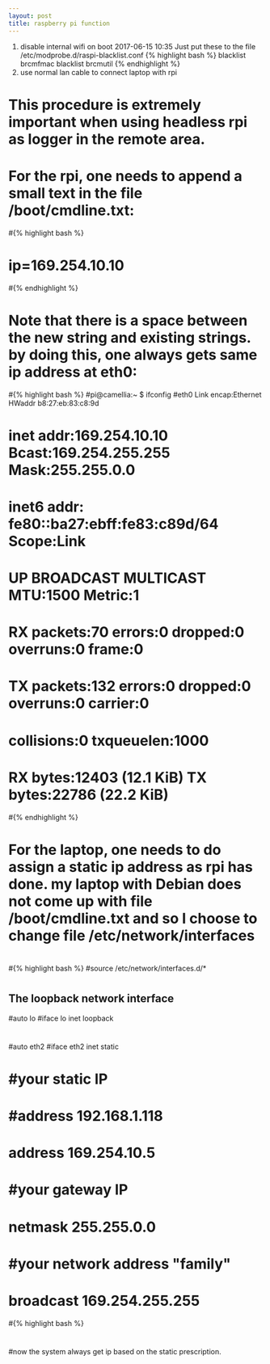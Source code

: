 ```yaml
---
layout: post
title: raspberry pi function
---
```

1. disable internal wifi on boot 2017-06-15 10:35 
 Just put these to the file /etc/modprobe.d/raspi-blacklist.conf
{% highlight bash %}
blacklist brcmfmac
blacklist brcmutil
{% endhighlight %}
2. use normal lan cable to connect laptop with rpi
#  This procedure is extremely important when using headless rpi as logger in the remote area.
#  For the rpi, one needs to append a small text in the file /boot/cmdline.txt:
#{% highlight bash %}
# ip=169.254.10.10
#{% endhighlight %}
#  Note that there is a space between the new string and existing strings. by doing this, one always gets same ip address at eth0:
#{% highlight bash %}
#pi@camellia:~ $ ifconfig
#eth0      Link encap:Ethernet  HWaddr b8:27:eb:83:c8:9d  
#          inet addr:169.254.10.10  Bcast:169.254.255.255  Mask:255.255.0.0
#          inet6 addr: fe80::ba27:ebff:fe83:c89d/64 Scope:Link
#          UP BROADCAST MULTICAST  MTU:1500  Metric:1
#          RX packets:70 errors:0 dropped:0 overruns:0 frame:0
#          TX packets:132 errors:0 dropped:0 overruns:0 carrier:0
#          collisions:0 txqueuelen:1000 
#          RX bytes:12403 (12.1 KiB)  TX bytes:22786 (22.2 KiB)
#{% endhighlight %}
#
#
#  For the laptop, one needs to do assign a static ip address as rpi has done. my laptop with Debian does not come up with file /boot/cmdline.txt and so I choose to change file /etc/network/interfaces
#
#{% highlight bash %}
#source /etc/network/interfaces.d/*
#
## The loopback network interface
#auto lo
#iface lo inet loopback
#
#
#auto eth2
#iface eth2 inet static
#    #your static IP
#    #address 192.168.1.118  
#    address 169.254.10.5
#    #your gateway IP
#    netmask 255.255.0.0
#    #your network address "family"
#    broadcast 169.254.255.255
#{% highlight bash %}
#
#
#now the system always get ip based on the static prescription.




